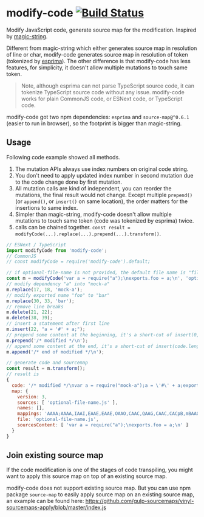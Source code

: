 # modify-code [![Build Status](https://travis-ci.org/dumberjs/modify-code.svg?branch=master)](https://travis-ci.org/dumberjs/modify-code)

Modify JavaScript code, generate source map for the modification. Inspired by [magic-string](https://github.com/Rich-Harris/magic-string).

Different from magic-string which either generates source map in resolution of line or char, modify-code generates source map in resolution of token (tokenized by [esprima](https://github.com/jquery/esprima)). The other difference is that modify-code has less features, for simplicity, it doesn't allow multiple mutations to touch same token.

> Note, although esprima can not parse TypeScript source code, it can tokenize TypeScript source code without any issue. modify-code works for plain CommonJS code, or ESNext code, or TypeScript code.

modify-code got two npm dependencies: `esprima` and `source-map@^0.6.1` (easier to run in browser), so the footprint is bigger than magic-string.

## Usage

Following code example showed all methods.

1. The mutation APIs always use index numbers on original code string.
2. You don't need to apply updated index number in second mutation due to the code change done by first mutation.
3. All mutation calls are kind of independent, you can reorder the mutations, the final result would not change. Except multiple `prepend()` (or `append()`, or `insert()` on same location), the order matters for the insertions to same index.
4. Simpler than magic-string, modify-code doesn't allow multiple mutations to touch same token (code was tokenized by esprima) twice.
5. calls can be chained together. `const result = modifyCode(...).replace(...).prepend(...).transform()`.

```js
// ESNext / TypeScript
import modifyCode from 'modify-code';
// CommonJS
// const modifyCode = require('modify-code').default;

// if optional-file-name is not provided, the default file name is "file.js"
const m = modifyCode('var a = require("a");\nexports.foo = a;\n', 'optional-file-name.js');
// modify dependency "a" into "mock-a"
m.replace(17, 18, 'mock-a');
// modify exported name "foo" to "bar"
m.replace(30, 33, 'bar');
// remove line breaks
m.delete(21, 22);
m.delete(38, 39);
// insert a statement after first line
m.insert(22, "a = '#' + a;");
// prepend some content at the beginning, it's a short-cut of insert(0, ...);
m.prepend('/* modified */\n');
// append some content at the end, it's a short-cut of insert(code.length, ...);
m.append('/* end of modified */\n');

// generate code and sourcemap
const result = m.transform();
// result is
{
  code: '/* modified */\nvar a = require("mock-a");a = \'#\' + a;exports.bar = a;/* end of modified */\n',
  map: {
    version: 3,
    sources: [ 'optional-file-name.js' ],
    names: [],
    mappings: 'AAAA;AAAA,IAAI,EAAE,EAAE,OAAO,CAAC,QAAG,CAAC,CACpB,mBAAO,CAAC,IAAI,EAAE,CAAC',
    file: 'optional-file-name.js',
    sourcesContent: [ 'var a = require("a");\nexports.foo = a;\n' ]
  }
}
```

## Join existing source map

If the code modification is one of the stages of code transpiling, you might want to apply this source map on top of an existing source map.

modify-code does not support existing source map. But you can use npm package `source-map` to easily apply source map on an existing source map, an example can be found here: https://github.com/gulp-sourcemaps/vinyl-sourcemaps-apply/blob/master/index.js
